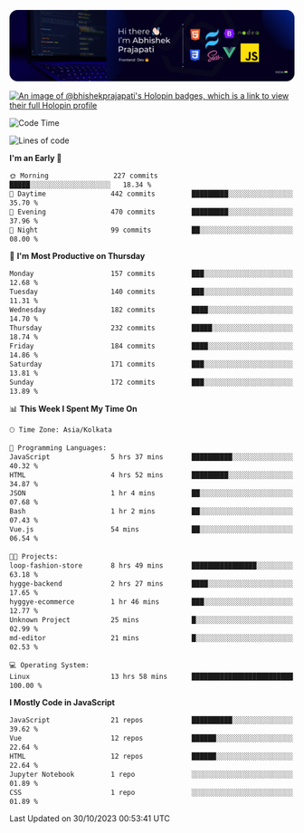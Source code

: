 ![Banner](./Header.png)

[![An image of @bhishekprajapati's Holopin badges, which is a link to view their full Holopin profile](https://holopin.me/bhishekprajapati)](https://holopin.io/@bhishekprajapati)

<!--START_SECTION:waka-->
![Code Time](http://img.shields.io/badge/Code%20Time-44%20hrs%2028%20mins-blue)

![Lines of code](https://img.shields.io/badge/From%20Hello%20World%20I%27ve%20Written-1.5%20million%20lines%20of%20code-blue)

**I'm an Early 🐤** 

```text
🌞 Morning                227 commits         █████░░░░░░░░░░░░░░░░░░░░   18.34 % 
🌆 Daytime                442 commits         █████████░░░░░░░░░░░░░░░░   35.70 % 
🌃 Evening                470 commits         █████████░░░░░░░░░░░░░░░░   37.96 % 
🌙 Night                  99 commits          ██░░░░░░░░░░░░░░░░░░░░░░░   08.00 % 
```
📅 **I'm Most Productive on Thursday** 

```text
Monday                   157 commits         ███░░░░░░░░░░░░░░░░░░░░░░   12.68 % 
Tuesday                  140 commits         ███░░░░░░░░░░░░░░░░░░░░░░   11.31 % 
Wednesday                182 commits         ████░░░░░░░░░░░░░░░░░░░░░   14.70 % 
Thursday                 232 commits         █████░░░░░░░░░░░░░░░░░░░░   18.74 % 
Friday                   184 commits         ████░░░░░░░░░░░░░░░░░░░░░   14.86 % 
Saturday                 171 commits         ███░░░░░░░░░░░░░░░░░░░░░░   13.81 % 
Sunday                   172 commits         ███░░░░░░░░░░░░░░░░░░░░░░   13.89 % 
```


📊 **This Week I Spent My Time On** 

```text
🕑︎ Time Zone: Asia/Kolkata

💬 Programming Languages: 
JavaScript               5 hrs 37 mins       ██████████░░░░░░░░░░░░░░░   40.32 % 
HTML                     4 hrs 52 mins       █████████░░░░░░░░░░░░░░░░   34.87 % 
JSON                     1 hr 4 mins         ██░░░░░░░░░░░░░░░░░░░░░░░   07.68 % 
Bash                     1 hr 2 mins         ██░░░░░░░░░░░░░░░░░░░░░░░   07.43 % 
Vue.js                   54 mins             ██░░░░░░░░░░░░░░░░░░░░░░░   06.54 % 

🐱‍💻 Projects: 
loop-fashion-store       8 hrs 49 mins       ████████████████░░░░░░░░░   63.18 % 
hygge-backend            2 hrs 27 mins       ████░░░░░░░░░░░░░░░░░░░░░   17.65 % 
hyggye-ecommerce         1 hr 46 mins        ███░░░░░░░░░░░░░░░░░░░░░░   12.77 % 
Unknown Project          25 mins             █░░░░░░░░░░░░░░░░░░░░░░░░   02.99 % 
md-editor                21 mins             █░░░░░░░░░░░░░░░░░░░░░░░░   02.53 % 

💻 Operating System: 
Linux                    13 hrs 58 mins      █████████████████████████   100.00 % 
```

**I Mostly Code in JavaScript** 

```text
JavaScript               21 repos            ██████████░░░░░░░░░░░░░░░   39.62 % 
Vue                      12 repos            ██████░░░░░░░░░░░░░░░░░░░   22.64 % 
HTML                     12 repos            ██████░░░░░░░░░░░░░░░░░░░   22.64 % 
Jupyter Notebook         1 repo              ░░░░░░░░░░░░░░░░░░░░░░░░░   01.89 % 
CSS                      1 repo              ░░░░░░░░░░░░░░░░░░░░░░░░░   01.89 % 
```




 Last Updated on 30/10/2023 00:53:41 UTC
<!--END_SECTION:waka-->
<!--
**bhishekprajapati/bhishekprajapati** is a ✨ _special_ ✨ repository because its `README.md` (this file) appears on your GitHub profile.

Here are some ideas to get you started:

- 🔭 I’m currently working on ...
- 🌱 I’m currently learning ...
- 👯 I’m looking to collaborate on ...
- 🤔 I’m looking for help with ...
- 💬 Ask me about ...
- 📫 How to reach me: ...
- 😄 Pronouns: ...
- ⚡ Fun fact: ...
-->
